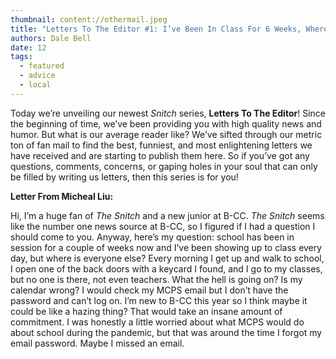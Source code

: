 ```yaml
---
thumbnail: content://othermail.jpeg
title: "Letters To The Editor #1: I’ve Been In Class For 6 Weeks, Where Is Everyone?"
authors: Dale Bell
date: 12
tags:
  - featured
  - advice
  - local
---
```


Today we’re unveiling our newest *Snitch* series, **Letters To The Editor**! Since the beginning of time, we’ve been providing you with high quality news and humor. But what is our average reader like? We’ve sifted through our metric ton of fan mail to find the best, funniest, and most enlightening letters we have received and are starting to publish them here. So if you’ve got any questions, comments, concerns, or gaping holes in your soul that can only be filled by writing us letters, then this series is for you!

**Letter From Micheal Liu:**

Hi, I’m a huge fan of *The Snitch* and a new junior at B-CC. *The Snitch* seems like the number one news source at B-CC, so I figured if I had a question I should come to you. Anyway, here’s my question: school has been in session for a couple of weeks now and I’ve been showing up to class every day, but where is everyone else? Every morning I get up and walk to school, I open one of the back doors with a keycard I found, and I go to my classes, but no one is there, not even teachers. What the hell is going on? Is my calendar wrong? I would check my MCPS email but I don’t have the password and can’t log on. I’m new to B-CC this year so I think maybe it could be like a hazing thing? That would take an insane amount of commitment. I was honestly a little worried about what MCPS would do about school during the pandemic, but that was around the time I forgot my email password. Maybe I missed an email. 
